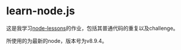 # learn-node.js


这是我学习[node-lessons](https://github.com/alsotang/node-lessons)的作业，包括其普通代码的重复以及challenge。


所使用的为最新的node，版本号为v8.9.4。
